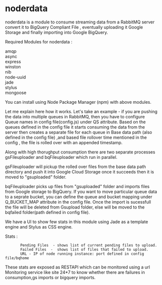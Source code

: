 <b>noderdata</b>
=========

noderdata is a module to consume streaming data from a RabbitMQ server convert it to BigQuery Compliant File , eventually uploading it Google Storage and finally importing into  Google BigQuery.

Required Modules for noderdata :

amqp<br>
async<br>
express<br>
winston<br>
nib<br>
node-uuid<br>
jade<br>
stylus<br>
mongoose<br>

You can install using Node Package Manager (npm) with above modules.

Let me explain here how it works. Let's take an example - if you are pushing the data into multiple queues in RabbitMQ, then 
you have to configure Queue names in config file(config.js) under QS attribute. Based on the queues defined in the 
config file it starts consuming the data from the server then creates a separate file for each queue in Base data path 
(also defined in the config file) ,and based file rollover time mentioned in the config , the file is rolled over with an appended timestamp. 

Along with high thorughput consumption there are two separate processes 
gsFileuploader and bqFileuploader which run in parallel.

gsFileuploader will pickup the rolled over  files from the base data path directory and push it into Google Cloud Storage once it succeeds then it is moved to "gsuploaded" folder.

bqFileuploader picks up files from "gsuploaded" folder and  imports files from Google storage to BigQuery. 
If you want to move particular queue data to a seprate bucket, you can define the queue and bucket mapping under Q_BUCKET_MAP attribute in the config file. 
Once the import is sucessfull the file will be deleted from Gsupload folder, else will be moved to the bqfailed folder(path defined in config file).

We have a UI to show few stats in this module using Jade as a template engine and Stylus as CSS engine. 

Stats :    

           Pending Files  - shows list of current pending files to upload.
           Failed Files  -  shows list of files that failed to upload.
           URL - IP of node running instance: port defined in config file/bqhome
    
  These stats are exposed as RESTAPI which can be monitored using a url Monitoring service like site 24*7
  to know whether there are failures in consumption,gs imports or bigquery imports.
  
